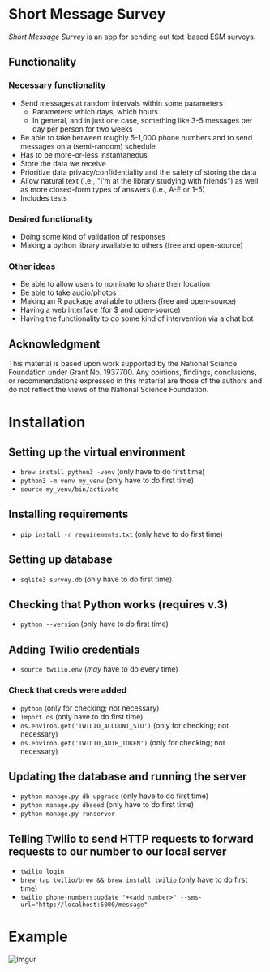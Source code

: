 # Short Message Survey

*Short Message Survey* is an app for sending out text-based ESM surveys.

## Functionality

### Necessary functionality

- Send messages at random intervals within some parameters
  - Parameters: which days, which hours
  - In general, and in just one case, something like 3-5 messages per day per person for two weeks
- Be able to take between roughly 5-1,000 phone numbers and to send messages on a (semi-random) schedule
- Has to be more-or-less instantaneous 
- Store the data we receive
- Prioritize data privacy/confidentiality and the safety of storing the data
- Allow natural text (i.e., "I'm at the library studying with friends") as well as more closed-form types of answers (i.e., A-E or 1-5)
- Includes tests

### Desired functionality

- Doing some kind of validation of responses
- Making a python library available to others (free and open-source)

### Other ideas

- Be able to allow users to nominate to share their location
- Be able to take audio/photos
- Making an R package available to others (free and open-source)
- Having a web interface (for $ and open-source)
- Having the functionality to do some kind of intervention via a chat bot

## Acknowledgment

This material is based upon work supported by the National Science Foundation under Grant No. 1937700. Any opinions, findings, conclusions, or recommendations expressed in this material are those of the authors and do not reflect the views of the National Science Foundation.

# Installation

## Setting up the virtual environment

- `brew install python3 -venv` (only have to do first time)
- `python3 -m venv my_venv` (only have to do first time)
- `source my_venv/bin/activate`

## Installing requirements

- `pip install -r requirements.txt` (only have to do first time)

## Setting up database

- `sqlite3 survey.db` (only have to do first time)

## Checking that Python works (requires v.3)

- `python --version` (only have to do first time)

## Adding Twilio credentials

- `source twilio.env` (*may* have to do every time)

### Check that creds were added

- `python` (only for checking; not necessary)
- `import os` (only have to do first time)
- `os.environ.get('TWILIO_ACCOUNT_SID')` (only for checking; not necessary)
- `os.environ.get('TWILIO_AUTH_TOKEN')` (only for checking; not necessary)

## Updating the database and running the server

- `python manage.py db upgrade` (only have to do first time)
- `python manage.py dbseed` (only have to do first time)
- `python manage.py runserver` 

## Telling Twilio to send HTTP requests to forward requests to our number to our local server

- `twilio login` 
- `brew tap twilio/brew && brew install twilio` (only have to do first time)
- `twilio phone-numbers:update "+<add number>" --sms-url="http://localhost:5000/message"`

# Example

![Imgur](https://i.imgur.com/phHIZRt.png)
